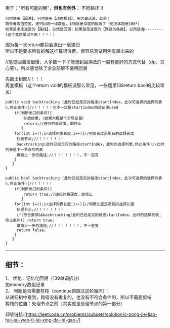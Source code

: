 用于："所有可能的解"，**但也有例外：** 不同路径 II  
```
何时使用【回溯】，何时使用【动态规划】，用大白话说，就是：
首先看取值范围，递归回溯一维数组，100就是深度的极限了（何况本题是100²）
如果是求走迷宫的【路径】，必然是回溯；如果是走迷宫的【路径的条数】，必然是dp--------(这个竟然屡试不爽！！！！)
```            
因为每一次return都只会退出一层递归  
所以不是要求所有的解这样算很浪费，很容易测试用例有超出来的  
  
//感觉回溯法很慢，大多数一下子能想到回溯法的一般有更好的方式代替（dp、贪心等），所以感觉除了求全部解不要用回溯  
  

先画出树图//！！！  
再套模板（这个return void的模板没那么常见，一些题里139return bool的比较常见）  
```
public void backtracking (此时已经走完的路径startIndex，此次可选择的选择列表n,终止条件){//！！！！！也不一定是startindex而是记录used
    if(判断出口的条件){
        存放结果;（结果大概是个全局变量）
        return;//递归的最深度，即终止
       }
    for(int i=();i<选择列表长度;i++){//列表长度是所有的选择长度
     处理节点;//！！！！！！！
     backtracking(此时已经走完的路径startIndex，此时的选择列表,终止条件)//此时列表是下一节点的列表
     撤销上一步的路径;//！！！！！！！，不一定有
    }
   }
}
```
```
public bool backtracking (此时已经走完的路径startIndex，此次可选择的选择列表n,终止条件){//！！！！！
    if(判断出口的条件){
        return true;//递归的最深度，即终止
       }
    for(int i=();i<选择列表长度;i++){//列表长度是所有的选择长度
     处理节点;//！！！！！！！
     if(符合要求&&backtracking(此时已经走完的路径startIndex，此时的选择列表,终止条件)) return true;
     撤销上一步的路径;//！！！！！！！，不一定有
     return false;
    }
   }
}
```

---


## 细节：  
1、    优化：记忆化回溯（139单词拆分）  
       加memory数组记录  
2、    判断是否需要剪枝（continue即跳过这轮循环）：  
       从递归树中看到，路径没有重复的，也没有不符合条件的，所以不需要剪枝  
       剪枝的位置：处理节点之前（其实就是处理节点的第一部分）  

  
超级链接:[https://leetcode.cn/problems/subsets/solution/c-zong-jie-liao-hui-su-wen-ti-lei-xing-dai-ni-gao-/]
